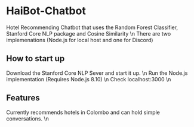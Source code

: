 # HaiBot-Chatbot
Hotel Recommending Chatbot that uses the Random Forest Classifier, Stanford Core NLP package and Cosine Similarity \n
There are two implemenations (Node.js for local host and one for Discord)

## How to start up
Download the Stanford Core NLP Sever and start it up. \n
Run the Node.js implementation (Requires Node.js 8.10) \n
Check localhost:3000 \n

## Features
Currently recommends hotels in Colombo and can hold simple conversations. \n
